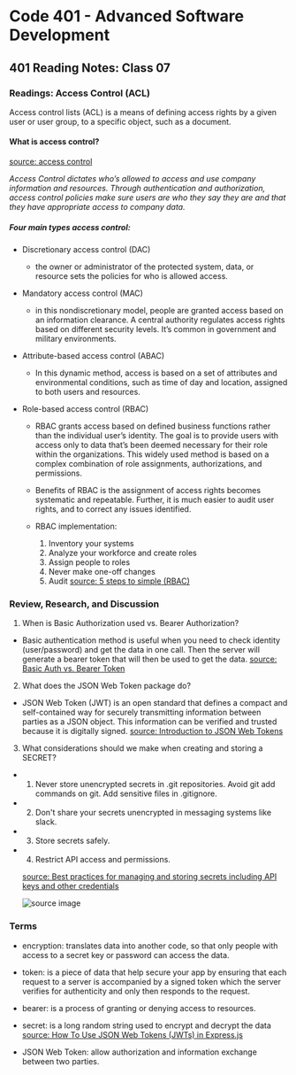 # Code 401 - Advanced Software Development

## 401 Reading Notes: Class 07

### Readings: Access Control (ACL)

Access control lists (ACL) is a means of defining access rights by a given user or user group, to a specific object, such as a document. 

#### What is access control?
[source: access control](https://www.citrix.com/solutions/secure-access/what-is-access-control.html)

*Access Control dictates who’s allowed to access and use company information and resources. Through authentication and authorization, access control policies make sure users are who they say they are and that they have appropriate access to company data.*

##### Four main types access control:

  - Discretionary access control (DAC)
    - the owner or administrator of the protected system, data, or resource sets the policies for who is allowed access.

  - Mandatory access control (MAC) 
    - in this nondiscretionary model, people are granted access based on an information clearance. A central authority regulates access rights based on different security levels. It’s common in government and military environments. 

  - Attribute-based access control (ABAC)
    - In this dynamic method, access is based on a set of attributes and environmental conditions, such as time of day and location, assigned to both users and resources. 

  - Role-based access control (RBAC) 
    - RBAC grants access based on defined business functions rather than the individual user’s identity. The goal is to provide users with access only to data that’s been deemed necessary for their role within the organizations. This widely used method is based on a complex combination of role assignments, authorizations, and permissions. 

    - Benefits of RBAC is the assignment of access rights becomes systematic and repeatable. Further, it is much easier to audit user rights, and to correct any issues identified.

    - RBAC implementation:
      1. Inventory your systems
      2. Analyze your workforce and create roles
      3. Assign people to roles
      4. Never make one-off changes
      5. Audit
  [source: 5 steps to simple (RBAC)](https://www.csoonline.com/article/3060780/5-steps-to-simple-role-based-access-control.html)


### Review, Research, and Discussion

1. When is Basic Authorization used vs. Bearer Authorization?

  - Basic authentication method is useful when you need to check identity (user/password) and get the data in one call. Then the server will generate a bearer token that will then be used to get the data. [source: Basic Auth vs. Bearer Token](https://community.mega.com/t5/REST-API/Basic-Auth-vs-Bearer-Token/td-p/23476)

2. What does the JSON Web Token package do?

  - JSON Web Token (JWT) is an open standard that defines a compact and self-contained way for securely transmitting information between parties as a JSON object. This information can be verified and trusted because it is digitally signed. [source: Introduction to JSON Web Tokens](https://jwt.io/introduction)

3. What considerations should we make when creating and storing a SECRET?

  - 1. Never store unencrypted secrets in .git repositories. Avoid git add commands on git. Add sensitive files in .gitignore. 
  - 2. Don't share your secrets unencrypted in messaging systems like slack.
  - 3. Store secrets safely.
  - 4. Restrict API access and permissions.

     [source: Best practices for managing and storing secrets including API keys and other credentials](https://blog.gitguardian.com/secrets-api-management/)

     ![source image](https://res.cloudinary.com/da8kiytlc/image/upload/c_scale,r_10,w_553/v1591954186/Cheatsheets/A4_-_25_kphhp4.jpg)

### Terms

- encryption: translates data into another code, so that only people with access to a secret key or password can access the data.

- token: is a piece of data that help secure your app by ensuring that each request to a server is accompanied by a signed token which the server verifies for authenticity and only then responds to the request.

- bearer: is a process of granting or denying access to resources.

- secret: is a long random string used to encrypt and decrypt the data [source: How To Use JSON Web Tokens (JWTs) in Express.js](https://www.digitalocean.com/community/tutorials/nodejs-jwt-expressjs)

- JSON Web Token: allow authorization and information exchange between two parties.

